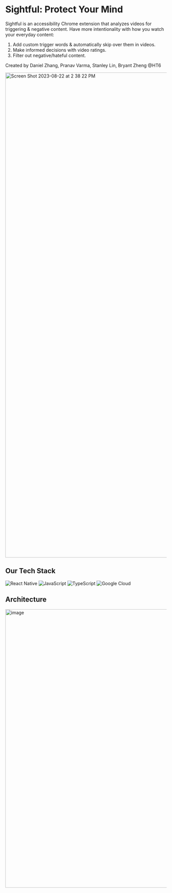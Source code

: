 # Sightful: Protect Your Mind
Sightful is an accessibility Chrome extension that analyzes videos for triggering & negative content. Have more intentionality with how you watch your everyday content:

1. Add custom trigger words & automatically skip over them in videos.
2. Make informed decisions with video ratings.
3. Filter out negative/hateful content.

Created by Daniel Zhang, Pranav Varma, Stanley Lin, Bryant Zheng @HT6

<img width="1512" alt="Screen Shot 2023-08-22 at 2 38 22 PM" src="https://github.com/prannyv/sightful/assets/97569011/7358a34c-30ad-416b-a8b1-cb5773d6388c">

## Our Tech Stack
![React Native](https://img.shields.io/badge/react_native-%2320232a.svg?style=for-the-badge&logo=react&logoColor=%2361DAFB)
![JavaScript](https://img.shields.io/badge/javascript-%23323330.svg?style=for-the-badge&logo=javascript&logoColor=%23F7DF1E)
![TypeScript](https://img.shields.io/badge/typescript-%23007ACC.svg?style=for-the-badge&logo=typescript&logoColor=white)
![Google Cloud](https://img.shields.io/badge/Google_Cloud-4285F4?style=for-the-badge&logo=google-cloud&logoColor=white)

## Architecture
<img width="868" alt="image" src="https://github.com/prannyv/sightful/assets/122124464/7e113191-9a46-4b6a-a211-5dc5a493e1ab">





